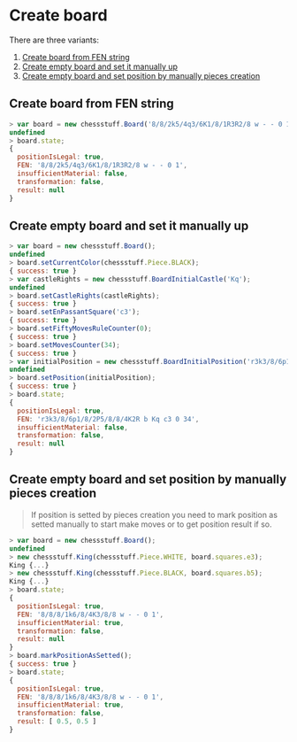 # Create board

There are three variants:
1. [Create board from FEN string](#create-board-from-fen-string)
2. [Create empty board and set it manually up](#create-empty-board-and-set-it-manually-up)
3. [Create empty board and set position by manually pieces creation](#create-empty-board-and-set-position-by-manually-pieces-creation)


## Create board from FEN string

```javascript
> var board = new chessstuff.Board('8/8/2k5/4q3/6K1/8/1R3R2/8 w - - 0 1');
undefined
> board.state;
{
  positionIsLegal: true,
  FEN: '8/8/2k5/4q3/6K1/8/1R3R2/8 w - - 0 1',
  insufficientMaterial: false,
  transformation: false,
  result: null
}
```


## Create empty board and set it manually up

```javascript
> var board = new chessstuff.Board();
undefined
> board.setCurrentColor(chessstuff.Piece.BLACK);
{ success: true }
> var castleRights = new chessstuff.BoardInitialCastle('Kq');
undefined
> board.setCastleRights(castleRights);
{ success: true }
> board.setEnPassantSquare('c3');
{ success: true }
> board.setFiftyMovesRuleCounter(0);
{ success: true }
> board.setMovesCounter(34);
{ success: true }
> var initialPosition = new chessstuff.BoardInitialPosition('r3k3/8/6p1/8/2P5/8/8/4K2R');
undefined
> board.setPosition(initialPosition);
{ success: true }
> board.state;
{
  positionIsLegal: true,
  FEN: 'r3k3/8/6p1/8/2P5/8/8/4K2R b Kq c3 0 34',
  insufficientMaterial: false,
  transformation: false,
  result: null
}
```


## Create empty board and set position by manually pieces creation

> If position is setted by pieces creation you need to mark position as setted manually to start make moves or to get position result if so.

```javascript
> var board = new chessstuff.Board();
undefined
> new chessstuff.King(chessstuff.Piece.WHITE, board.squares.e3);
King {...}
> new chessstuff.King(chessstuff.Piece.BLACK, board.squares.b5);
King {...}
> board.state;
{
  positionIsLegal: true,
  FEN: '8/8/8/1k6/8/4K3/8/8 w - - 0 1',
  insufficientMaterial: true,
  transformation: false,
  result: null
}
> board.markPositionAsSetted();
{ success: true }
> board.state;
{
  positionIsLegal: true,
  FEN: '8/8/8/1k6/8/4K3/8/8 w - - 0 1',
  insufficientMaterial: true,
  transformation: false,
  result: [ 0.5, 0.5 ]
}
```
